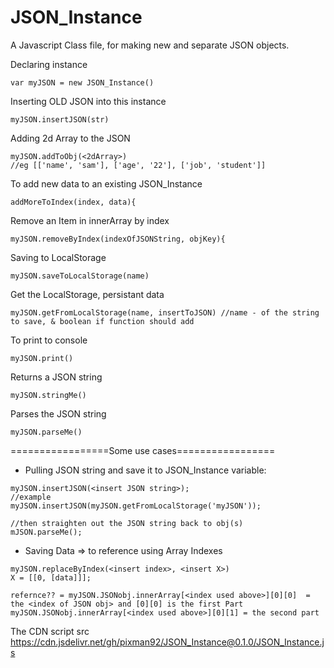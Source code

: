 # JSON_Instance

A Javascript Class file, for making new and separate JSON objects.

Declaring instance
```
var myJSON = new JSON_Instance()
```

Inserting OLD JSON into this instance
```
myJSON.insertJSON(str)
```

Adding 2d Array to the JSON
```
myJSON.addToObj(<2dArray>)
//eg [['name', 'sam'], ['age', '22'], ['job', 'student']]
```
To add new data to an existing JSON_Instance
```
addMoreToIndex(index, data){
```

Remove an Item in innerArray by index
```
myJSON.removeByIndex(indexOfJSONString, objKey){
```

Saving to LocalStorage
```
myJSON.saveToLocalStorage(name)
```

Get the LocalStorage, persistant data
```
myJSON.getFromLocalStorage(name, insertToJSON) //name - of the string to save, & boolean if function should add 
```

To print to console
```
myJSON.print()
```

Returns a JSON string
```
myJSON.stringMe()
```

Parses the JSON string
```
myJSON.parseMe()
```

=================Some use cases=================

- Pulling JSON string and save it to JSON_Instance variable:
```
myJSON.insertJSON(<insert JSON string>);
//example
myJSON.insertJSON(myJSON.getFromLocalStorage('myJSON'));

//then straighten out the JSON string back to obj(s)
mJSON.parseMe();
```

- Saving Data => to reference using Array Indexes
```
myJSON.replaceByIndex(<insert index>, <insert X>)
X = [[0, [data]]];

refernce?? = myJSON.JSONobj.innerArray[<index used above>][0][0]  = the <index of JSON obj> and [0][0] is the first Part
myJSON.JSONobj.innerArray[<index used above>][0][1] = the second part
```



The CDN script src
https://cdn.jsdelivr.net/gh/pixman92/JSON_Instance@0.1.0/JSON_Instance.js



